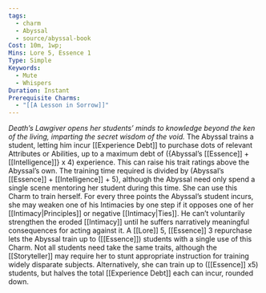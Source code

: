 ```yaml
---
tags:
  - charm
  - Abyssal
  - source/abyssal-book
Cost: 10m, 1wp; 
Mins: Lore 5, Essence 1
Type: Simple
Keywords:
  - Mute
  - Whispers
Duration: Instant
Prerequisite Charms:
  - "[[A Lesson in Sorrow]]"
---
```

*Death’s Lawgiver opens her students’ minds to knowledge beyond the ken of the living, imparting the secret wisdom of the void.*
The Abyssal trains a student, letting him incur [[Experience Debt]] to purchase dots of relevant Attributes or Abilities, up to a maximum debt of ({Abyssal’s [[Essence]] + [[Intelligence]]} x 4) experience. This can raise his trait ratings above the Abyssal’s own. The training time required is divided by (Abyssal’s [[Essence]] + [[Intelligence]] + 5), although the Abyssal need only spend a single scene mentoring her student during this time. She can use this Charm to train herself.
For every three points the Abyssal’s student incurs, she may weaken one of his Intimacies by one step if it opposes one of her [[Intimacy|Principles]] or negative [[Intimacy|Ties]]. He can’t voluntarily strengthen the eroded [[Intimacy]] until he suffers narratively meaningful consequences for acting against it.
A [[Lore]] 5, [[Essence]] 3 repurchase lets the Abyssal train up to ([[Essence]]) students with a single use of this Charm. Not all students need take the same traits, although the [[Storyteller]] may require her to stunt appropriate instruction for training widely disparate subjects. Alternatively, she can train up to ([[Essence]] x5) students, but halves the total [[Experience Debt]] each can incur, rounded down.